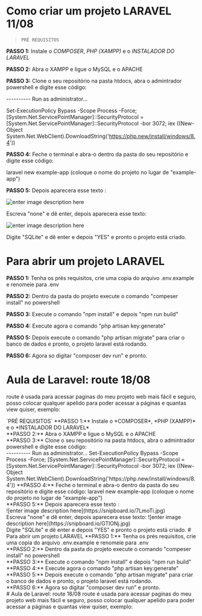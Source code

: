 
# Como criar um projeto LARAVEL 11/08

  

>  `PRÉ REQUISITOS`

  

**PASSO 1:** Instale o *COMPOSER*, *PHP (XAMPP)* e o *INSTALADOR DO LARAVEL*  <br>

**PASSO 2:** Abra o XAMPP e ligue o MySQL e o APACHE <br>

**PASSO 3:** Clone o seu repositório na pasta htdocs, abra o admintrador powershell e digite esse código: <br>

---------- Run as administrator...

Set-ExecutionPolicy Bypass -Scope Process -Force; [System.Net.ServicePointManager]::SecurityProtocol = [System.Net.ServicePointManager]::SecurityProtocol -bor 3072; iex ((New-Object System.Net.WebClient).DownloadString('https://php.new/install/windows/8.4'))

**PASSO 4:** Feche o terminal e abra-o dentro da pasta do seu repositório e digite esse código:

laravel new example-app (coloque o nome do projeto no lugar de "example-app") <br>

**PASSO 5:** Depois aparecera esse texto : <br>

  

![enter image description here](https://snipboard.io/7LmoTi.jpg)<br>

Escreva "none" e dê enter, depois aparecera esse texto:

  

![enter image description here](https://snipboard.io/GTlONj.jpg)<br>

Digite "SQLite" e dê enter e depois "YES" e pronto o projeto está criado.

  

# Para abrir um projeto LARAVEL

  

**PASSO 1:** Tenha os prés requisitos, crie uma copia do arquivo .env.example e renomeie para .env <br>

**PASSO 2:** Dentro da pasta do projeto execute o comando "compeser install" no powershell <br>

**PASSO 3:** Execute o comando "npm install" e depois "npm run build" <br>

**PASSO 4:** Execute agora o comando "php artisan key:generate" <br>

**PASSO 5:** Depois execute o comando "php artisan migrate" para criar o banco de dados e pronto, o projeto laravel está rodando. <br>

**PASSO 6:** Agora so digitar "composer dev run" e pronto.<br>

  

# Aula de Laravel: route 18/08

  

route é usada para acessar paginas do meu projeto web mais fácil e seguro, posso colocar qualquer apelido para poder acessar a páginas e quantas view quiser, exemplo:

  

<?php

  

use Illuminate\Support\Facades\Route;

  

Route::get('/', function () {

return view('welcome');

});

  

Route::get('/paginateste', function () { //dentro da aspas vc pode colocar qualquer apelido para acessar a página

return view('teste');

});# Como criar um projeto LARAVEL 11/08

  

>  `PRÉ REQUISITOS`

  

**PASSO 1:** Instale o *COMPOSER*, *PHP (XAMPP)* e o *INSTALADOR DO LARAVEL*  <br>

**PASSO 2:** Abra o XAMPP e ligue o MySQL e o APACHE <br>

**PASSO 3:** Clone o seu repositório na pasta htdocs, abra o admintrador powershell e digite esse código: <br>

---------- Run as administrator...

Set-ExecutionPolicy Bypass -Scope Process -Force; [System.Net.ServicePointManager]::SecurityProtocol = [System.Net.ServicePointManager]::SecurityProtocol -bor 3072; iex ((New-Object System.Net.WebClient).DownloadString('https://php.new/install/windows/8.4'))

**PASSO 4:** Feche o terminal e abra-o dentro da pasta do seu repositório e digite esse código:

laravel new example-app (coloque o nome do projeto no lugar de "example-app") <br>

**PASSO 5:** Depois aparecera esse texto : <br>

  

![enter image description here](https://snipboard.io/7LmoTi.jpg)<br>

Escreva "none" e dê enter, depois aparecera esse texto:

  

![enter image description here](https://snipboard.io/GTlONj.jpg)<br>

Digite "SQLite" e dê enter e depois "YES" e pronto o projeto está criado.

  

# Para abrir um projeto LARAVEL

  

**PASSO 1:** Tenha os prés requisitos, crie uma copia do arquivo .env.example e renomeie para .env <br>

**PASSO 2:** Dentro da pasta do projeto execute o comando "compeser install" no powershell <br>

**PASSO 3:** Execute o comando "npm install" e depois "npm run build" <br>

**PASSO 4:** Execute agora o comando "php artisan key:generate" <br>

**PASSO 5:** Depois execute o comando "php artisan migrate" para criar o banco de dados e pronto, o projeto laravel está rodando. <br>

**PASSO 6:** Agora so digitar "composer dev run" e pronto.<br>

  

# Aula de Laravel: route 18/08

  

route é usada para acessar paginas do meu projeto web mais fácil e seguro, posso colocar qualquer apelido para poder acessar a páginas e quantas view quiser, exemplo:

  

<?php

use Illuminate\Support\Facades\Route;

  Route::get('/', function () {

return view('welcome');

});

  Route::get('/paginateste', function () {  ***dentro da aspas vc pode colocar qualquer apelido para acessar a página***

return view('teste');  ***Dentro dos parênteses coloca o nome da pasta que quero que apareça ***

});

Dessa forma consigo proteger meu esquema de arquivos da pasta